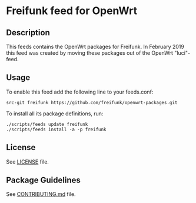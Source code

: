 # Freifunk feed for OpenWrt

## Description

This feeds contains the OpenWrt packages for Freifunk. In February 2019 this feed was created by moving these packages out of the OpenWrt "luci"-feed.

## Usage

To enable this feed add the following line to your feeds.conf:
```
src-git freifunk https://github.com/freifunk/openwrt-packages.git
```

To install all its package definitions, run:
```
./scripts/feeds update freifunk
./scripts/feeds install -a -p freifunk
```

## License

See [LICENSE](LICENSE) file.
 
## Package Guidelines

See [CONTRIBUTING.md](CONTRIBUTING.md) file.
